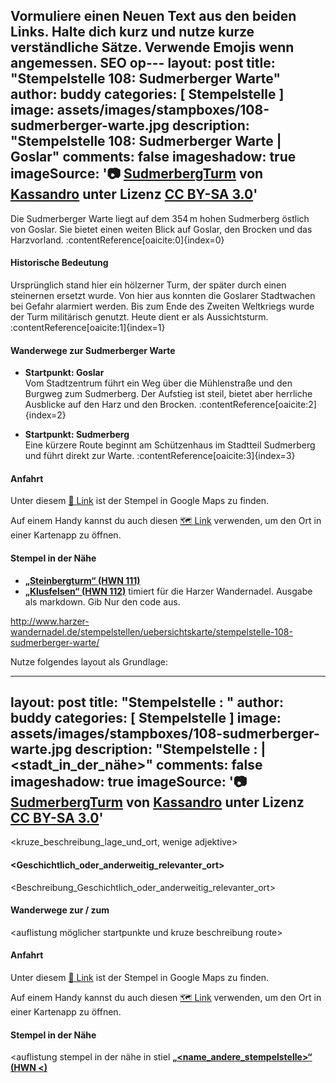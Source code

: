 Vormuliere einen Neuen Text aus den beiden Links. 
Halte dich kurz und nutze kurze verständliche Sätze. Verwende Emojis wenn angemessen.
SEO op---
layout: post
title:  "Stempelstelle 108: Sudmerberger Warte"
author: buddy
categories: [ Stempelstelle ]
image: assets/images/stampboxes/108-sudmerberger-warte.jpg
description: "Stempelstelle 108: Sudmerberger Warte | Goslar"
comments: false
imageshadow: true
imageSource: '📷 [SudmerbergTurm](https://commons.wikimedia.org/wiki/File:SudmerbergTurm.jpg) von <a href="//commons.wikimedia.org/wiki/User:Kassandro" title="User:Kassandro">Kassandro</a> unter Lizenz [CC BY-SA 3.0](https://creativecommons.org/licenses/by-sa/3.0)'
---

Die Sudmerberger Warte liegt auf dem 354 m hohen Sudmerberg östlich von Goslar. Sie bietet einen weiten Blick auf Goslar, den Brocken und das Harzvorland. :contentReference[oaicite:0]{index=0}

#### Historische Bedeutung

Ursprünglich stand hier ein hölzerner Turm, der später durch einen steinernen ersetzt wurde. Von hier aus konnten die Goslarer Stadtwachen bei Gefahr alarmiert werden. Bis zum Ende des Zweiten Weltkriegs wurde der Turm militärisch genutzt. Heute dient er als Aussichtsturm. :contentReference[oaicite:1]{index=1}

#### Wanderwege zur Sudmerberger Warte

- **Startpunkt: Goslar**  
  Vom Stadtzentrum führt ein Weg über die Mühlenstraße und den Burgweg zum Sudmerberg. Der Aufstieg ist steil, bietet aber herrliche Ausblicke auf den Harz und den Brocken. :contentReference[oaicite:2]{index=2}

- **Startpunkt: Sudmerberg**  
  Eine kürzere Route beginnt am Schützenhaus im Stadtteil Sudmerberg und führt direkt zur Warte. :contentReference[oaicite:3]{index=3}

#### Anfahrt

Unter diesem [📍 Link](https://www.google.com/maps/dir/?api=1&origin=&destination=51.91484%2C%2010.46775) ist der Stempel in Google Maps zu finden.

<div class="android-only">
  Auf einem Handy kannst du auch diesen 
  <a href="geo:51.91484,10.46775">🗺️ Link</a> 
  verwenden, um den Ort in einer Kartenapp zu öffnen.
  <p></p>
</div>

#### Stempel in der Nähe

- [**„Steinbergturm“ (HWN 111)**](/stempelstelle-111-steinbergturm)
- [**„Klusfelsen“ (HWN 112)**](/stempelstelle-112-klusfelsen)
timiert für die Harzer Wandernadel.
Ausgabe als markdown. Gib Nur den code aus.

http://www.harzer-wandernadel.de/stempelstellen/uebersichtskarte/stempelstelle-108-sudmerberger-warte/


Nutze folgendes layout als Grundlage:

---
layout: post
title:  "Stempelstelle <nummer>: <name>"
author: buddy
categories: [ Stempelstelle ]
image: assets/images/stampboxes/108-sudmerberger-warte.jpg
description: "Stempelstelle <nummer>: <name> | <stadt_in_der_nähe>"
comments: false
imageshadow: true
imageSource: '📷 [SudmerbergTurm](https://commons.wikimedia.org/wiki/File:SudmerbergTurm.jpg) von <a href="//commons.wikimedia.org/wiki/User:Kassandro" title="User:Kassandro">Kassandro</a> unter Lizenz [CC BY-SA 3.0](https://creativecommons.org/licenses/by-sa/3.0)'
---

<kruze_beschreibung_lage_und_ort, wenige adjektive>



#### <Geschichtlich_oder_anderweitig_relevanter_ort>

<Beschreibung_Geschichtlich_oder_anderweitig_relevanter_ort>

#### Wanderwege zur / zum <namen>

<auflistung möglicher startpunkte und kruze beschreibung route>

#### Anfahrt

Unter diesem [📍 Link](https://www.google.com/maps/dir/?api=1&origin=&destination=<Latitude>%2C%20<Longitude>) ist der Stempel in Google Maps zu finden.


<div class="android-only">
  Auf einem Handy kannst du auch diesen 
  <a href="geo:<Latitude>,<Longitude>">🗺️ Link</a> 
  verwenden, um den Ort in einer Kartenapp zu öffnen.
  <p></p>
</div>

#### Stempel in der Nähe
<auflistung stempel in der nähe in stiel [**„<name_andere_stempelstelle>“ (HWN <)**](/stempelstelle-<nummer>-<name_snail_case>)